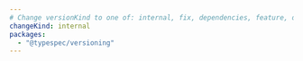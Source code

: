 ```yaml
---
# Change versionKind to one of: internal, fix, dependencies, feature, deprecation, breaking
changeKind: internal
packages:
  - "@typespec/versioning"
---
```

